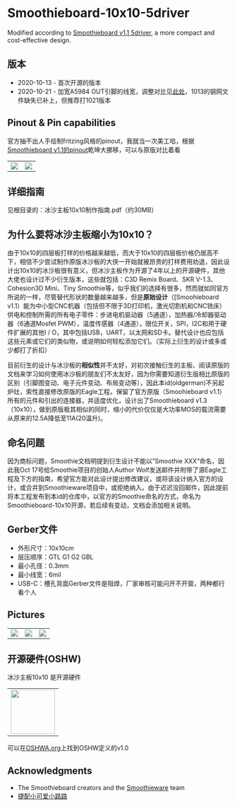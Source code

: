# Smoothieboard-10x10-5driver
Modified according to [Smoothieboard v1.1 5driver](https://www.reprap.org/wiki/Smoothieboard), a more compact and cost-effective design.

## 版本

- 2020-10-13 - 首次开源的版本
- 2020-10-21 - 加宽A5984 OUT引脚的线宽，调整对比见[此处](https://github.com/oldgerman/Smoothieboard-10x10-5driver/blob/master/2020-10-21/image/A5984-changed.png)，1013的钢网文件缺失已补上，但推荐打1021版本

## Pinout & Pin capabilities

官方抽不出人手绘制fritzing风格的pinout，我就当一次美工哈，根据[Smoothieboard v1.1的pinout](http://smoothieware.org/pinout)乾坤大挪移，可以与原版对比着看

<table>
    <td><image src = https://github.com/oldgerman/Smoothieboard-10x10-5driver/blob/master/2020-10-21/image/Smoothie-10x10-pinout-map-mini.png></td>
    <td><image src = https://github.com/oldgerman/Smoothieboard-10x10-5driver/blob/master/2020-10-21/image/Smoothie-10x10-pin-capabilities-mini.png></td>
</table>

## 详细指南

见根目录的：冰沙主板10x10制作指南.pdf（约30MB）

## 为什么要将冰沙主板缩小为10x10？

由于10x10的四层板打样的价格越来越低，而大于10x10的四层板价格仍居高不下，相信不少尝试制作原版冰沙板的大侠一开始就被昂贵的打样费用劝退，因此设计出10x10的冰沙板很有意义，但冰沙主板作为开源了4年以上的开源硬件，其他大佬也设计过不少衍生版本，这些就包括：C3D Remix Board、SKR V-1.3、Cohesion3D Mini、Tiny Smoothie等，似乎我们的选择有很多，然而就如同官方所说的一样，尽管替代形状的数量越来越多，但是**原始设计**（[Smoohieboard v1.1）能为中小型CNC机器（包括但不限于3D打印机，激光切割机和CNC铣床）供电和控制所需的所有电子零件：步进电机驱动器（5通道），加热器/冷却器驱动器（6通道Mosfet PWM），温度传感器（4通道），限位开关，SPI，I2C和用于硬件扩展的其他I / O，其中包括USB，UART，以太网和SD卡。替代设计也应包括这些元素或它们的类似物，或说明如何轻松添加它们。（实际上衍生的设计或多或少都打了折扣）

目前衍生的设计与冰沙板的**相似性**并不太好，对初次接触衍生的主板、阅读原版的文档来学习如何使用冰沙板的朋友们不太友好，因为你需要知道衍生版相比原版的区别（引脚图变动、电子元件变动、布局变动等），因此本id(oldgerman)不另起炉灶，索性直接修改原版的Eagle工程，保留了官方原版（Smoohieboard v1.1）所有的元件和引出的连接器，并适度优化，设计出了Smoothieboard v1.3（10x10），做到原版极其相似的同时，缩小的代价仅仅是大功率MOS的载流需要从原来的12.5A降低至11A(20温升)。

## 命名问题

因为商标问题，Smoothie文档明提到衍生设计不能以”Smoothie XXX“命名，因此我Oct 17号给Smoothie项目的创始人Author Wolf发送邮件并附带了源Eagle工程及下方的指南，希望官方能对此设计提出修改建议，或将该设计纳入官方的设计，或合并到Smoothieware项目中，或拒绝纳入。由于迟迟没回邮件，因此提前将本工程发布到本id的仓库中，以官方的Smoothie命名的方式，命名为Smoothieboard-10x10开源，若后续有变动，文档会添加相关说明。

## Gerber文件

- 外形尺寸：10x10cm
- 层压顺序：GTL G1 G2 GBL
- 最小孔径：0.3mm
- 最小线宽：6mil
- USB-C：槽孔背面Gerber文件是阻焊，厂家审核可能问开不开窗，两种都行看个人

## Pictures

<table>
    <td><image src = https://github.com/oldgerman/Smoothieboard-10x10-5driver/blob/master/2020-10-13/image/三周目成品(1).jpg></td>
    <td><image src = https://github.com/oldgerman/Smoothieboard-10x10-5driver/blob/master/2020-10-13/image/三周目成品(2).jpg></td>
    <td><image src = https://github.com/oldgerman/Smoothieboard-10x10-5driver/blob/master/2020-10-13/image/三周目测试.png></td>
</table>

## 开源硬件(OSHW)

冰沙主板10x10 是开源硬件

<table><td><img width = 100px height = 100px src = https://github.com/oldgerman/Smoothieboard-10x10-5driver/blob/master/2020-10-13/image/Oshw-logo.png></td></table>

可以在[OSHWA.org](http://www.oshwa.org/definition/)上找到OSHW定义的v1.0 

## Acknowledgments

+ The Smoothieboard creators and the [Smoothieware](http://smoothieware.org/) team
+ [捷配小可爱小路路](https://space.bilibili.com/479375532?from=search&seid=14974028502933777239)